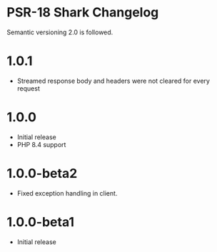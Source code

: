 # PSR-18 Shark Changelog

Semantic versioning 2.0 is followed.

# 1.0.1

- Streamed response body and headers were not cleared for every request

# 1.0.0

- Initial release
- PHP 8.4 support

# 1.0.0-beta2

- Fixed exception handling in client.

# 1.0.0-beta1

- Initial release